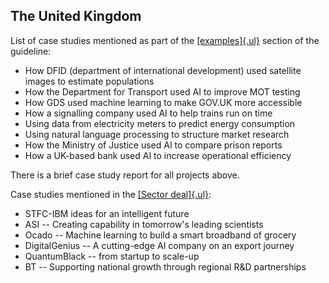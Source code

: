## The United Kingdom

List of case studies mentioned as part of the [[examples]{.ul}](https://www.gov.uk/government/collections/a-guide-to-using-artificial-intelligence-in-the-public-sector#examples-of-artificial-intelligence-use) section of the guideline:

-   How DFID (department of international development) used satellite images to estimate populations
-   How the Department for Transport used AI to improve MOT testing
-   How GDS used machine learning to make GOV.UK more accessible
-   How a signalling company used AI to help trains run on time
-   Using data from electricity meters to predict energy consumption
-   Using natural language processing to structure market research
-   How the Ministry of Justice used AI to compare prison reports
-   How a UK-based bank used AI to increase operational efficiency

There is a brief case study report for all projects above.

Case studies mentioned in the [[Sector
deal]{.ul}](https://www.gov.uk/government/publications/artificial-intelligence-sector-deal/ai-sector-deal#executive-summary):

-   STFC-IBM ideas for an intelligent future
-   ASI -- Creating capability in tomorrow's leading scientists
-   Ocado -- Machine learning to build a smart broadband of grocery
-   DigitalGenius -- A cutting-edge AI company on an export journey
-   QuantumBlack -- from startup to scale-up
-   BT -- Supporting national growth through regional R&D partnerships
